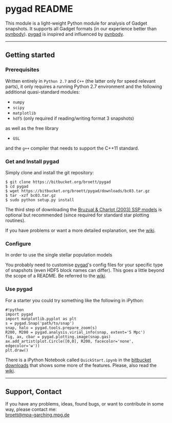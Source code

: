 # pygad README

This module is a light-weight Python module for analysis of Gadget snapshots.
It supports all Gadget formats (in our experience better than [pynbody]).
[pygad][] is inspired and influenced by [pynbody].

---

## Getting started

### Prerequisites

Written entirely in `Python 2.7` and `C++` (the latter only for speed relevant parts), it only requires a running Python 2.7 environment and the following additional quasi-standard modules:

* `numpy`
* `scipy`
* `matplotlib`
* `hdf5` (only required if reading/writing format 3 snapshots)

as well as the free library

* `GSL`

and the `g++` compiler that needs to support the C++11 standard.



### Get and Install pygad

Simply clone and install the git repository:

```
$ git clone https://bitbucket.org/broett/pygad
$ cd pygad
$ wget https://bitbucket.org/broett/pygad/downloads/bc03.tar.gz
$ tar -xzf bc03.tar.gz
$ sudo python setup.py install
```

The third step of downloading the [Bruzual & Charlot (2003) SSP models][BC03] is optional but recommended (since required for standard star plotting routines).

If you have problems or want a more detailed explanation, see the [wiki][WikiInstallation].

### Configure

In order to use the single stellar population models

You probably need to customise [pygad]'s config files for your specific type of snapshots (even HDF5 block names can differ).
This goes a little beyond the scope of a README.
Be referred to the [wiki][WikiConfig].

### Use pygad

For a starter you could try something like the following in iPython:

```
#!python
import pygad
import matplotlib.pyplot as plt
s = pygad.Snap('path/to/snap')
snap, halo = pygad.tools.prepare_zoom(s)
R200, M200 = pygad.analysis.virial_info(snap, extent='5 Mpc')
fig, ax, cbar = pygad.plotting.image(snap.gas)
ax.add_artist(plot.Circle([0,0], R200, facecolor='none', edgecolor='w'))
plt.draw()
```

There is a iPython Notebook called `QuickStart.ipynb` in the [bitbucket downloads][Downloads] that shows some more of the features.
Please, also read the [wiki][WikiHome].

---

## Support, Contact

If you have any problems, ideas, found bugs, or want to contribute in some way, please
contact me:  
[broett@mpa-garching.mpg.de](mailto:broett@mpa-garching.mpg.de)

[pygad]: https://bitbucket.org/broett/pygad
[pynbody]: https://pynbody.github.io
[BC03]: http://www.bruzual.org
[Downloads]: https://bitbucket.org/broett/pygad/downloads
[WikiHome]: https://bitbucket.org/broett/pygad/wiki/Home
[WikiInstallation]: https://bitbucket.org/broett/pygad/wiki/Installation
[WikiConfig]: https://bitbucket.org/broett/pygad/wiki/Configuration
